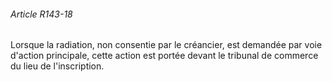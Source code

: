###### Article R143-18

Lorsque la radiation, non consentie par le créancier, est demandée par voie d'action principale, cette action est portée devant le tribunal de commerce du lieu de l'inscription.

